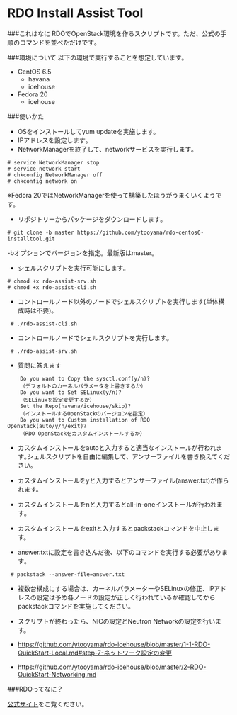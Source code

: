 RDO Install Assist Tool
==========

###これはなに
RDOでOpenStack環境を作るスクリプトです。ただ、公式の手順のコマンドを並べただけです｡

###環境について
以下の環境で実行することを想定しています｡

- CentOS 6.5
  - havana
  - icehouse
- Fedora 20
  - icehouse

###使いかた
- OSをインストールしてyum updateを実施します。
- IPアドレスを設定します｡
- NetworkManagerを終了して、networkサービスを実行します｡

```
# service NetworkManager stop
# service network start
# chkconfig NetworkManager off
# chkconfig network on
```
※Fedora 20ではNetworkManagerを使って構築したほうがうまくいくようです。

- リポジトリーからパッケージをダウンロードします｡

```
# git clone -b master https://github.com/ytooyama/rdo-centos6-installtool.git
```
-bオプションでバージョンを指定。最新版はmaster。

- シェルスクリプトを実行可能にします｡

```
# chmod +x rdo-assist-srv.sh
# chmod +x rdo-assist-cli.sh
```

- コントロールノード以外のノードでシェルスクリプトを実行します(単体構成時は不要)｡

```
 # ./rdo-assist-cli.sh
```

- コントロールノードでシェルスクリプトを実行します｡

```
 # ./rdo-assist-srv.sh
```

- 質問に答えます

```
	Do you want to Copy the sysctl.conf(y/n)?
	（デフォルトのカーネルパラメータを上書きするか）
	Do you want to Set SELinux(y/n)?
	（SELinuxを設定変更するか）
	Set the Repo(havana/icehouse/skip)?
	（インストールするOpenStackのバージョンを指定）
	Do you want to Custom installation of RDO OpenStack(auto/y/n/exit)?
	（RDO OpenStackをカスタムインストールするか）
```
- カスタムインストールをautoと入力すると適当なインストールが行われます｡シェルスクリプトを自由に編集して、アンサーファイルを書き換えてください。
- カスタムインストールをyと入力するとアンサーファイル(answer.txt)が作られます。
- カスタムインストールをnと入力するとall-in-oneインストールが行われます｡
- カスタムインストールをexitと入力するとpackstackコマンドを中止します。

- answer.txtに設定を書き込んだ後、以下のコマンドを実行する必要があります｡

```
 # packstack --answer-file=answer.txt
```

- 複数台構成にする場合は、カーネルパラメーターやSELinuxの修正、IPアドレスの設定は予め各ノードの設定が正しく行われているか確認してからpackstackコマンドを実施してください。

- スクリプトが終わったら、NICの設定とNeutron Networkの設定を行います。

- <https://github.com/ytooyama/rdo-icehouse/blob/master/1-1-RDO-QuickStart-Local.md#step-7-ネットワーク設定の変更>
- <https://github.com/ytooyama/rdo-icehouse/blob/master/2-RDO-QuickStart-Networking.md>

###RDOってなに？

[公式サイト](http://jp-redhat.com/openstack/rdo/)をご覧ください。
